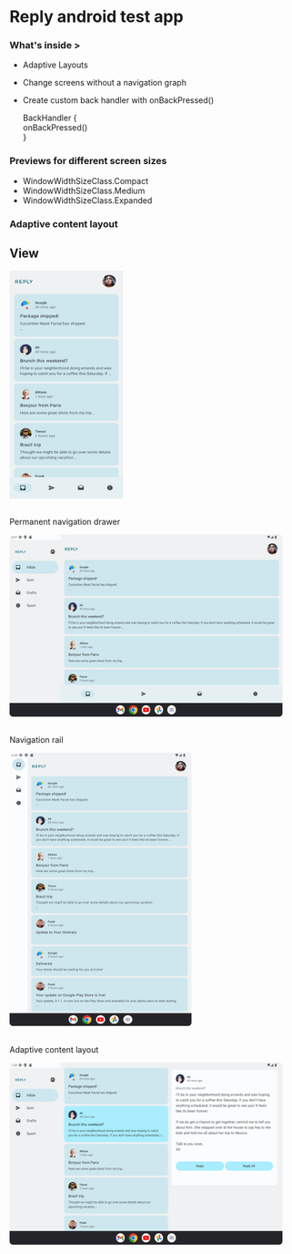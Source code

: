 # Reply android test app

### What's inside >

- Adaptive Layouts
- Change screens without a navigation graph
- Create custom back handler with onBackPressed()

  BackHandler {  
  onBackPressed()  
  }

### Previews for different screen sizes
- WindowWidthSizeClass.Compact
- WindowWidthSizeClass.Medium
- WindowWidthSizeClass.Expanded

  
### Adaptive content layout

##
## View

<img src="https://github.com/dizzcode/reply-android-test-app/blob/main/screenshots/img.png" width="200" height="400" />


##
Permanent navigation drawer

<img src="https://github.com/dizzcode/reply-android-test-app/blob/main/screenshots/permanent_navigation_drawer.png" width="480" height="320" />

##
Navigation rail

<img src="https://github.com/dizzcode/reply-android-test-app/blob/main/screenshots/navigation_rail.png" width="320" height="480" />


##
Adaptive content layout

<img src="https://github.com/dizzcode/reply-android-test-app/blob/main/screenshots/adaptive_content_layout.png" width="480" height="320" />
